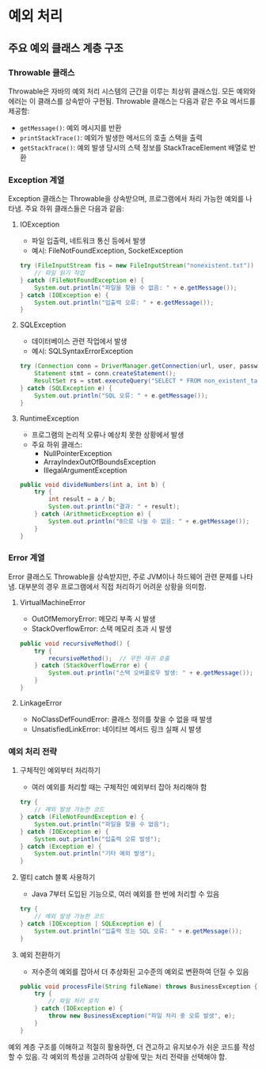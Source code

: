# 예외 처리

## 주요 예외 클래스 계층 구조

### Throwable 클래스

Throwable은 자바의 예외 처리 시스템의 근간을 이루는 최상위 클래스임. 모든 예외와 에러는 이 클래스를 상속받아 구현됨. Throwable 클래스는 다음과 같은 주요 메서드를 제공함:

- `getMessage()`: 예외 메시지를 반환
- `printStackTrace()`: 예외가 발생한 메서드의 호출 스택을 출력
- `getStackTrace()`: 예외 발생 당시의 스택 정보를 StackTraceElement 배열로 반환

### Exception 계열

Exception 클래스는 Throwable을 상속받으며, 프로그램에서 처리 가능한 예외를 나타냄. 주요 하위 클래스들은 다음과 같음:

1. IOException
   - 파일 입출력, 네트워크 통신 등에서 발생
   - 예시: FileNotFoundException, SocketException

   ```java
   try (FileInputStream fis = new FileInputStream("nonexistent.txt")) {
       // 파일 읽기 작업
   } catch (FileNotFoundException e) {
       System.out.println("파일을 찾을 수 없음: " + e.getMessage());
   } catch (IOException e) {
       System.out.println("입출력 오류: " + e.getMessage());
   }
   ```

2. SQLException
   - 데이터베이스 관련 작업에서 발생
   - 예시: SQLSyntaxErrorException

   ```java
   try (Connection conn = DriverManager.getConnection(url, user, password)) {
       Statement stmt = conn.createStatement();
       ResultSet rs = stmt.executeQuery("SELECT * FROM non_existent_table");
   } catch (SQLException e) {
       System.out.println("SQL 오류: " + e.getMessage());
   }
   ```

3. RuntimeException
   - 프로그램의 논리적 오류나 예상치 못한 상황에서 발생
   - 주요 하위 클래스:
     - NullPointerException
     - ArrayIndexOutOfBoundsException
     - IllegalArgumentException

   ```java
   public void divideNumbers(int a, int b) {
       try {
           int result = a / b;
           System.out.println("결과: " + result);
       } catch (ArithmeticException e) {
           System.out.println("0으로 나눌 수 없음: " + e.getMessage());
       }
   }
   ```

### Error 계열

Error 클래스도 Throwable을 상속받지만, 주로 JVM이나 하드웨어 관련 문제를 나타냄. 대부분의 경우 프로그램에서 직접 처리하기 어려운 상황을 의미함.

1. VirtualMachineError
   - OutOfMemoryError: 메모리 부족 시 발생
   - StackOverflowError: 스택 메모리 초과 시 발생

   ```java
   public void recursiveMethod() {
       try {
           recursiveMethod();  // 무한 재귀 호출
       } catch (StackOverflowError e) {
           System.out.println("스택 오버플로우 발생: " + e.getMessage());
       }
   }
   ```

2. LinkageError
   - NoClassDefFoundError: 클래스 정의를 찾을 수 없을 때 발생
   - UnsatisfiedLinkError: 네이티브 메서드 링크 실패 시 발생

### 예외 처리 전략

1. 구체적인 예외부터 처리하기
   - 여러 예외를 처리할 때는 구체적인 예외부터 잡아 처리해야 함

   ```java
   try {
       // 예외 발생 가능한 코드
   } catch (FileNotFoundException e) {
       System.out.println("파일을 찾을 수 없음");
   } catch (IOException e) {
       System.out.println("입출력 오류 발생");
   } catch (Exception e) {
       System.out.println("기타 예외 발생");
   }
   ```

2. 멀티 catch 블록 사용하기
   - Java 7부터 도입된 기능으로, 여러 예외를 한 번에 처리할 수 있음

   ```java
   try {
       // 예외 발생 가능한 코드
   } catch (IOException | SQLException e) {
       System.out.println("입출력 또는 SQL 오류: " + e.getMessage());
   }
   ```

3. 예외 전환하기
   - 저수준의 예외를 잡아서 더 추상화된 고수준의 예외로 변환하여 던질 수 있음

   ```java
   public void processFile(String fileName) throws BusinessException {
       try {
           // 파일 처리 로직
       } catch (IOException e) {
           throw new BusinessException("파일 처리 중 오류 발생", e);
       }
   }
   ```

예외 계층 구조를 이해하고 적절히 활용하면, 더 견고하고 유지보수가 쉬운 코드를 작성할 수 있음. 각 예외의 특성을 고려하여 상황에 맞는 처리 전략을 선택해야 함.
